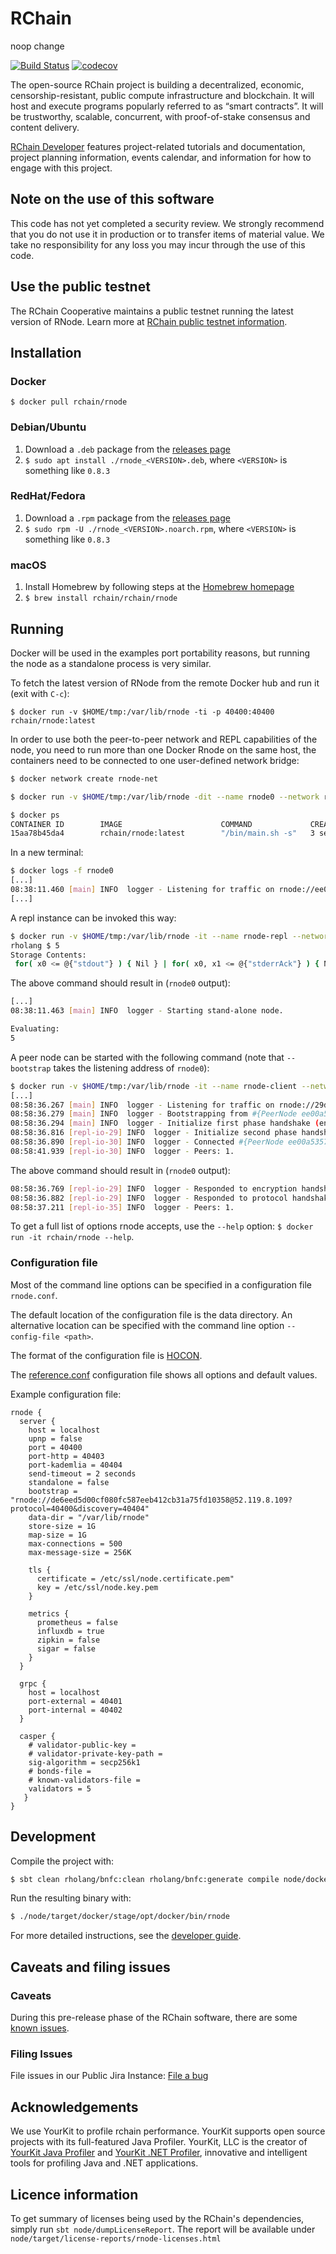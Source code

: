 # RChain

noop change

[![Build Status](https://drone.rchain-dev.tk/api/badges/rchain/rchain/status.svg)](https://drone.rchain-dev.tk/rchain/rchain)
[![codecov](https://codecov.io/gh/rchain/rchain/branch/master/graph/badge.svg)](https://codecov.io/gh/rchain/rchain)

The open-source RChain project is building a decentralized, economic,
censorship-resistant, public compute infrastructure and blockchain. It will
host and execute programs popularly referred to as “smart contracts”. It will
be trustworthy, scalable, concurrent, with proof-of-stake consensus and
content delivery.

[RChain Developer](https://developer.rchain.coop/) features project-related
tutorials and documentation, project planning information, events calendar,
and information for how to engage with this project.

## Note on the use of this software
This code has not yet completed a security review. We strongly recommend that you do not use it in production or to transfer items of material value. We take no responsibility for any loss you may incur through the use of this code.

## Use the public testnet
The RChain Cooperative maintains a public testnet running the latest version of RNode. Learn more at [RChain public testnet information](https://rchain.atlassian.net/wiki/spaces/CORE/pages/678756429/RChain+public+testnet+information).

## Installation
### Docker

`$ docker pull rchain/rnode`

### Debian/Ubuntu

1. Download a `.deb` package from the [releases page](https://github.com/rchain/rchain/releases/)
2. `$ sudo apt install ./rnode_<VERSION>.deb`, where `<VERSION>` is something like `0.8.3`

### RedHat/Fedora

1. Download a `.rpm` package from the [releases page](https://github.com/rchain/rchain/releases/)
2. `$ sudo rpm -U ./rnode_<VERSION>.noarch.rpm`, where `<VERSION>` is something like `0.8.3`

### macOS

1. Install Homebrew by following steps at the [Homebrew homepage](https://brew.sh/)
2. `$ brew install rchain/rchain/rnode`

## Running

Docker will be used in the examples port portability reasons, but running the
node as a standalone process is very similar.

To fetch the latest version of RNode from the remote Docker hub and run it
(exit with `C-c`):

```
$ docker run -v $HOME/tmp:/var/lib/rnode -ti -p 40400:40400 rchain/rnode:latest
```

In order to use both the peer-to-peer network and REPL capabilities of the
node, you need to run more than one Docker Rnode on the same host, the
containers need to be connected to one user-defined network bridge:

```bash
$ docker network create rnode-net

$ docker run -v $HOME/tmp:/var/lib/rnode -dit --name rnode0 --network rnode-net rchain/rnode:latest -s

$ docker ps
CONTAINER ID        IMAGE                      COMMAND             CREATED             STATUS              PORTS               NAMES
15aa78b45da4        rchain/rnode:latest        "/bin/main.sh -s"   3 seconds ago       Up 2 seconds                            rnode0
```

In a new terminal:

```bash
$ docker logs -f rnode0
[...]
08:38:11.460 [main] INFO  logger - Listening for traffic on rnode://ee00a5357f2f4cb58b08a8a4c949da1b@172.18.0.2:40400.
[...]
```

A repl instance can be invoked this way:

```bash
$ docker run -v $HOME/tmp:/var/lib/rnode -it --name rnode-repl --network rnode-net rchain/rnode:latest --grpc-host rnode0 -r
rholang $ 5
Storage Contents:
 for( x0 <= @{"stdout"} ) { Nil } | for( x0, x1 <= @{"stderrAck"} ) { Nil } | for( x0 <= @{"stderr"} ) { Nil } | for( x0, x1 <= @{"stdoutAck"} ) { Nil }
```

The above command should result in (`rnode0` output):
```bash
[...]
08:38:11.463 [main] INFO  logger - Starting stand-alone node.

Evaluating:
5
```

A peer node can be started with the following command (note that `--bootstrap`
takes the listening address of `rnode0`):

```bash
$ docker run -v $HOME/tmp:/var/lib/rnode -it --name rnode-client --network rnode-net rchain/rnode:latest --bootstrap rnode://ee00a5357f2f4cb58b08a8a4c949da1b@172.18.0.2:40400
[...]
08:58:36.267 [main] INFO  logger - Listening for traffic on rnode://29d77e8cfd924db49e715d4cf4eeb28d@172.18.0.4:40400.
08:58:36.279 [main] INFO  logger - Bootstrapping from #{PeerNode ee00a5357f2f4cb58b08a8a4c949da1b}.
08:58:36.294 [main] INFO  logger - Initialize first phase handshake (encryption handshake) to #{PeerNode ee00a5357f2f4cb58b08a8a4c949da1b}
08:58:36.816 [repl-io-29] INFO  logger - Initialize second phase handshake (protocol handshake) to #{PeerNode ee00a5357f2f4cb58b08a8a4c949da1b}
08:58:36.890 [repl-io-30] INFO  logger - Connected #{PeerNode ee00a5357f2f4cb58b08a8a4c949da1b}.
08:58:41.939 [repl-io-30] INFO  logger - Peers: 1.
```

The above command should result in (`rnode0` output):
```bash
08:58:36.769 [repl-io-29] INFO  logger - Responded to encryption handshake request from #{PeerNode 29d77e8cfd924db49e715d4cf4eeb28d}.
08:58:36.882 [repl-io-29] INFO  logger - Responded to protocol handshake request from #{PeerNode 29d77e8cfd924db49e715d4cf4eeb28d}
08:58:37.211 [repl-io-35] INFO  logger - Peers: 1.
```

To get a full list of options rnode accepts, use the `--help` option: `$ docker
run -it rchain/rnode --help`.

### Configuration file

Most of the command line options can be specified in a configuration file
`rnode.conf`.

The default location of the configuration file is the data directory. An
alternative location can be specified with the command line option
`--config-file <path>`.

The format of the configuration file is [HOCON](https://github.com/lightbend/config/blob/master/HOCON.md).

The [reference.conf](node/src/main/resources/reference.conf) configuration
file shows all options and default values.

Example configuration file:

```hocon
rnode {
  server {
    host = localhost
    upnp = false
    port = 40400
    port-http = 40403
    port-kademlia = 40404
    send-timeout = 2 seconds
    standalone = false
    bootstrap = "rnode://de6eed5d00cf080fc587eeb412cb31a75fd10358@52.119.8.109?protocol=40400&discovery=40404"
    data-dir = "/var/lib/rnode"
    store-size = 1G
    map-size = 1G
    max-connections = 500
    max-message-size = 256K

    tls {
      certificate = /etc/ssl/node.certificate.pem"
      key = /etc/ssl/node.key.pem
    }

    metrics {
      prometheus = false
      influxdb = true
      zipkin = false
      sigar = false
    }
  }

  grpc {
    host = localhost
    port-external = 40401
    port-internal = 40402
  }

  casper {
    # validator-public-key =
    # validator-private-key-path =
    sig-algorithm = secp256k1
    # bonds-file =
    # known-validators-file =
    validators = 5
   }
}
```

## Development

Compile the project with:

```bash
$ sbt clean rholang/bnfc:clean rholang/bnfc:generate compile node/docker:publishLocal
```

Run the resulting binary with:

```bash
$ ./node/target/docker/stage/opt/docker/bin/rnode
```

For more detailed instructions, see the [developer guide](DEVELOPER.md).

## Caveats and filing issues

### Caveats

During this pre-release phase of the RChain software, there are some [known
issues](https://rchain.atlassian.net/wiki/spaces/CORE/pages/428376244/RChain+software+unresolved+bugs+and+known+issues).

### Filing Issues

File issues in our Public Jira Instance: [File a
bug](https://rchain.atlassian.net/secure/CreateIssueDetails!init.jspa?pid=10105&issuetype=10103&versions=10012&components=10004&assignee=medha&summary=issue+created%20via+link)

## Acknowledgements

We use YourKit to profile rchain performance.  YourKit supports open source
projects with its full-featured Java Profiler.  YourKit, LLC is the creator of
<a href="https://www.yourkit.com/java/profiler/">YourKit Java Profiler</a> and
<a href="https://www.yourkit.com/.net/profiler/">YourKit .NET Profiler</a>,
innovative and intelligent tools for profiling Java and .NET applications.

## Licence information

To get summary of licenses being used by the RChain's dependencies, simply run
`sbt node/dumpLicenseReport`. The report will be available under
`node/target/license-reports/rnode-licenses.html`
